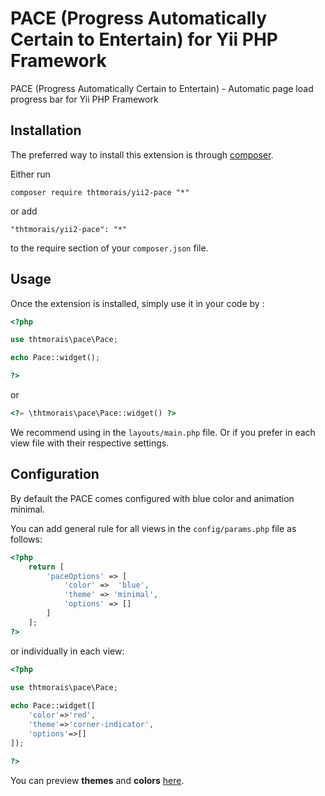  PACE (Progress Automatically Certain to Entertain) for Yii PHP Framework
=========================================================================
 PACE (Progress Automatically Certain to Entertain) - Automatic page load progress bar for Yii PHP Framework

Installation
------------

The preferred way to install this extension is through [composer](http://getcomposer.org/download/).

Either run

```
composer require thtmorais/yii2-pace "*"
```

or add

```
"thtmorais/yii2-pace": "*"
```

to the require section of your `composer.json` file.


Usage
-----

Once the extension is installed, simply use it in your code by  :

```php
<?php

use thtmorais\pace\Pace;

echo Pace::widget();

?>
```

or

```php
<?= \thtmorais\pace\Pace::widget() ?>
```

We recommend using in the `layouts/main.php` file. Or if you prefer in each view file with their respective settings.

Configuration
-------------

By default the PACE comes configured with blue color and animation minimal.

You can add general rule for all views in the `config/params.php` file as follows:

```php
<?php
    return [
        'paceOptions' => [
            'color' =>  'blue',
            'theme' => 'minimal',
            'options' => []
        ]
    ];
?>
```

or individually in each view: 

```php
<?php
   
use thtmorais\pace\Pace;

echo Pace::widget([
    'color'=>'red',
    'theme'=>'corner-indicator',
    'options'=>[]
]);

?>
```

You can preview **themes** and **colors** [here](http://github.hubspot.com/pace/docs/welcome/).
